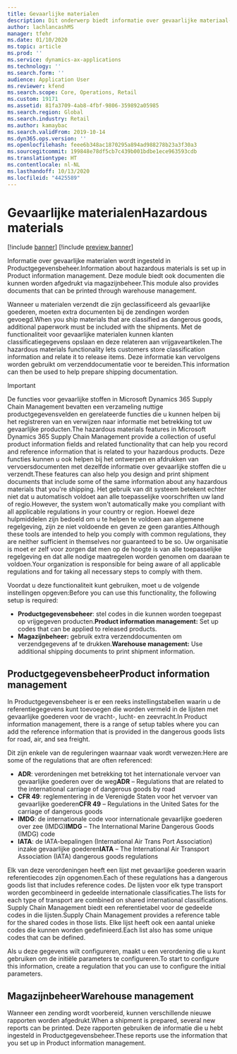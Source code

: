 ```yaml
---
title: Gevaarlijke materialen
description: Dit onderwerp biedt informatie over gevaarlijke materiaal-documenten en informatie die is opgeslagen in uw omgeving.
author: lachlancashMS
manager: tfehr
ms.date: 01/10/2020
ms.topic: article
ms.prod: ''
ms.service: dynamics-ax-applications
ms.technology: ''
ms.search.form: ''
audience: Application User
ms.reviewer: kfend
ms.search.scope: Core, Operations, Retail
ms.custom: 19171
ms.assetid: 81fa3709-4ab8-4fbf-9806-359892a05985
ms.search.region: Global
ms.search.industry: Retail
ms.author: kamaybac
ms.search.validFrom: 2019-10-14
ms.dyn365.ops.version: ''
ms.openlocfilehash: feee6b348ac1870295a894ad988278b23a3f30a3
ms.sourcegitcommit: 199848e78df5cb7c439b001bdbe1ece963593cdb
ms.translationtype: HT
ms.contentlocale: nl-NL
ms.lasthandoff: 10/13/2020
ms.locfileid: "4425589"
---
```

# <a name="hazardous-materials"></a><span data-ttu-id="b9a84-103">Gevaarlijke materialen</span><span class="sxs-lookup"><span data-stu-id="b9a84-103">Hazardous materials</span></span>

[!include [banner](../includes/banner.md)]
[!include [preview banner](../includes/preview-banner.md)]

<span data-ttu-id="b9a84-104">Informatie over gevaarlijke materialen wordt ingesteld in Productgegevensbeheer.</span><span class="sxs-lookup"><span data-stu-id="b9a84-104">Information about hazardous materials is set up in Product information management.</span></span> <span data-ttu-id="b9a84-105">Deze module biedt ook documenten die kunnen worden afgedrukt via magazijnbeheer.</span><span class="sxs-lookup"><span data-stu-id="b9a84-105">This module also provides documents that can be printed through warehouse management.</span></span>

<span data-ttu-id="b9a84-106">Wanneer u materialen verzendt die zijn geclassificeerd als gevaarlijke goederen, moeten extra documenten bij de zendingen worden gevoegd.</span><span class="sxs-lookup"><span data-stu-id="b9a84-106">When you ship materials that are classified as dangerous goods, additional paperwork must be included with the shipments.</span></span> <span data-ttu-id="b9a84-107">Met de functionaliteit voor gevaarlijke materialen kunnen klanten classificatiegegevens opslaan en deze relateren aan vrijgaveartikelen.</span><span class="sxs-lookup"><span data-stu-id="b9a84-107">The hazardous materials functionality lets customers store classification information and relate it to release items.</span></span> <span data-ttu-id="b9a84-108">Deze informatie kan vervolgens worden gebruikt om verzenddocumentatie voor te bereiden.</span><span class="sxs-lookup"><span data-stu-id="b9a84-108">This information can then be used to help prepare shipping documentation.</span></span>

> [!IMPORTANT]
> <span data-ttu-id="b9a84-109">De functies voor gevaarlijke stoffen in Microsoft Dynamics 365 Supply Chain Management bevatten een verzameling nuttige productgegevensvelden en gerelateerde functies die u kunnen helpen bij het registreren van en verwijzen naar informatie met betrekking tot uw gevaarlijke producten.</span><span class="sxs-lookup"><span data-stu-id="b9a84-109">The hazardous materials features in Microsoft Dynamics 365 Supply Chain Management provide a collection of useful product information fields and related functionality that can help you record and reference information that is related to your hazardous products.</span></span> <span data-ttu-id="b9a84-110">Deze functies kunnen u ook helpen bij het ontwerpen en afdrukken van vervoersdocumenten met dezelfde informatie over gevaarlijke stoffen die u verzendt.</span><span class="sxs-lookup"><span data-stu-id="b9a84-110">These features can also help you design and print shipment documents that include some of the same information about any hazardous materials that you're shipping.</span></span> <span data-ttu-id="b9a84-111">Het gebruik van dit systeem betekent echter niet dat u automatisch voldoet aan alle toepasselijke voorschriften uw land of regio.</span><span class="sxs-lookup"><span data-stu-id="b9a84-111">However, the system won't automatically make you compliant with all applicable regulations in your country or region.</span></span> <span data-ttu-id="b9a84-112">Hoewel deze hulpmiddelen zijn bedoeld om u te helpen te voldoen aan algemene regelgeving, zijn ze niet voldoende en geven ze geen garanties.</span><span class="sxs-lookup"><span data-stu-id="b9a84-112">Although these tools are intended to help you comply with common regulations, they are neither sufficient in themselves nor guaranteed to be so.</span></span> <span data-ttu-id="b9a84-113">Uw organisatie is moet er zelf voor zorgen dat men op de hoogte is van alle toepasselijke regelgeving en dat alle nodige maatregelen worden genomen om daaraan te voldoen.</span><span class="sxs-lookup"><span data-stu-id="b9a84-113">Your organization is responsible for being aware of all applicable regulations and for taking all necessary steps to comply with them.</span></span>

<span data-ttu-id="b9a84-114">Voordat u deze functionaliteit kunt gebruiken, moet u de volgende instellingen opgeven:</span><span class="sxs-lookup"><span data-stu-id="b9a84-114">Before you can use this functionality, the following setup is required:</span></span>

- <span data-ttu-id="b9a84-115">**Productgegevensbeheer**: stel codes in die kunnen worden toegepast op vrijgegeven producten.</span><span class="sxs-lookup"><span data-stu-id="b9a84-115">**Product information management:** Set up codes that can be applied to released products.</span></span>
- <span data-ttu-id="b9a84-116">**Magazijnbeheer:** gebruik extra verzenddocumenten om verzendgegevens af te drukken.</span><span class="sxs-lookup"><span data-stu-id="b9a84-116">**Warehouse management:** Use additional shipping documents to print shipment information.</span></span>

## <a name="product-information-management"></a><span data-ttu-id="b9a84-117">Productgegevensbeheer</span><span class="sxs-lookup"><span data-stu-id="b9a84-117">Product information management</span></span>

<span data-ttu-id="b9a84-118">In Productgegevensbeheer is er een reeks instellingstabellen waarin u de referentiegegevens kunt toevoegen die worden vermeld in de lijsten met gevaarlijke goederen voor de vracht-, lucht- en zeevracht.</span><span class="sxs-lookup"><span data-stu-id="b9a84-118">In Product information management, there is a range of setup tables where you can add the reference information that is provided in the dangerous goods lists for road, air, and sea freight.</span></span>

<span data-ttu-id="b9a84-119">Dit zijn enkele van de reguleringen waarnaar vaak wordt verwezen:</span><span class="sxs-lookup"><span data-stu-id="b9a84-119">Here are some of the regulations that are often referenced:</span></span>

- <span data-ttu-id="b9a84-120">**ADR**: verordeningen met betrekking tot het internationale vervoer van gevaarlijke goederen over de weg</span><span class="sxs-lookup"><span data-stu-id="b9a84-120">**ADR** – Regulations that are related to the international carriage of dangerous goods by road</span></span>
- <span data-ttu-id="b9a84-121">**CFR 49**: reglementering in de Verenigde Staten voor het vervoer van gevaarlijke goederen</span><span class="sxs-lookup"><span data-stu-id="b9a84-121">**CFR 49** – Regulations in the United Sates for the carriage of dangerous goods</span></span>
- <span data-ttu-id="b9a84-122">**IMDG**: de internationale code voor internationale gevaarlijke goederen over zee (IMDG)</span><span class="sxs-lookup"><span data-stu-id="b9a84-122">**IMDG** – The International Marine Dangerous Goods (IMDG) code</span></span>
- <span data-ttu-id="b9a84-123">**IATA**: de IATA-bepalingen (International Air Trans Port Association) inzake gevaarlijke goederen</span><span class="sxs-lookup"><span data-stu-id="b9a84-123">**IATA** – The International Air Transport Association (IATA) dangerous goods regulations</span></span>

<span data-ttu-id="b9a84-124">Elk van deze verordeningen heeft een lijst met gevaarlijke goederen waarin referentiecodes zijn opgenomen.</span><span class="sxs-lookup"><span data-stu-id="b9a84-124">Each of these regulations has a dangerous goods list that includes reference codes.</span></span> <span data-ttu-id="b9a84-125">De lijsten voor elk type transport worden gecombineerd in gedeelde internationale classificaties.</span><span class="sxs-lookup"><span data-stu-id="b9a84-125">The lists for each type of transport are combined on shared international classifications.</span></span> <span data-ttu-id="b9a84-126">Supply Chain Management biedt een referentietabel voor de gedeelde codes in die lijsten.</span><span class="sxs-lookup"><span data-stu-id="b9a84-126">Supply Chain Management provides a reference table for the shared codes in those lists.</span></span> <span data-ttu-id="b9a84-127">Elke lijst heeft ook een aantal unieke codes die kunnen worden gedefinieerd.</span><span class="sxs-lookup"><span data-stu-id="b9a84-127">Each list also has some unique codes that can be defined.</span></span>

<span data-ttu-id="b9a84-128">Als u deze gegevens wilt configureren, maakt u een verordening die u kunt gebruiken om de initiële parameters te configureren.</span><span class="sxs-lookup"><span data-stu-id="b9a84-128">To start to configure this information, create a regulation that you can use to configure the initial parameters.</span></span>

## <a name="warehouse-management"></a><span data-ttu-id="b9a84-129">Magazijnbeheer</span><span class="sxs-lookup"><span data-stu-id="b9a84-129">Warehouse management</span></span>

<span data-ttu-id="b9a84-130">Wanneer een zending wordt voorbereid, kunnen verschillende nieuwe rapporten worden afgedrukt.</span><span class="sxs-lookup"><span data-stu-id="b9a84-130">When a shipment is prepared, several new reports can be printed.</span></span> <span data-ttu-id="b9a84-131">Deze rapporten gebruiken de informatie die u hebt ingesteld in Productgegevensbeheer.</span><span class="sxs-lookup"><span data-stu-id="b9a84-131">These reports use the information that you set up in Product information management.</span></span>
